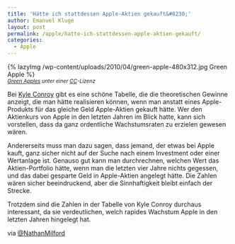 ```yaml
---
title: 'Hätte ich stattdessen Apple-Aktien gekauft&#8230;'
author: Emanuel Kluge
layout: post
permalink: /apple/hatte-ich-stattdessen-apple-aktien-gekauft/
categories:
  - Apple
---
```


{% lazyImg /wp-content/uploads/2010/04/green-apple-480x312.jpg Green Apple %}  
<small>*[Green Apples][flickr] unter einer [CC][cc]-Lizenz*</small>

Bei [Kyle Conroy][apple_stock] gibt es eine schöne Tabelle, die die theoretischen Gewinne anzeigt, die man hätte realisieren können, wenn man anstatt eines Apple-Produkts für das gleiche Geld Apple-Aktien gekauft hätte. Wer den Aktienkurs von Apple in den letzten Jahren im Blick hatte, kann sich vorstellen, dass da ganz ordentliche Wachstumsraten zu erzielen gewesen wären.

Andererseits muss man dazu sagen, dass jemand, der etwas bei Apple kauft, ganz sicher nicht auf der Suche nach einem Investment oder einer Wertanlage ist. Genauso gut kann man durchrechnen, welchen Wert das Aktien-Portfolio hätte, wenn man die letzten vier Jahre nichts gegessen, und das dabei gesparte Geld in Apple-Aktien angelegt hätte. Die Zahlen wären sicher beeindruckend, aber die Sinnhaftigkeit bleibt einfach der Strecke.

Trotzdem sind die Zahlen in der Tabelle von Kyle Conroy durchaus interessant, da sie verdeutlichen, welch rapides Wachstum Apple in den letzten Jahren hingelegt hat.

via [@NathanMilford][NathanMilford]

[apple_stock]: http://www.kyleconroy.com/apple-stock.php
[NathanMilford]: http://twitter.com/NathanMilford/status/12848463259
[flickr]: http://www.flickr.com/photos/xeophin/203863178/
[cc]: http://creativecommons.org/licenses/by-nc/2.0/deed.en
